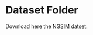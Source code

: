 # Dataset Folder

Download here the [NGSIM datset](https://catalog.data.gov/dataset/next-generation-simulation-ngsim-vehicle-trajectories-and-supporting-data).
